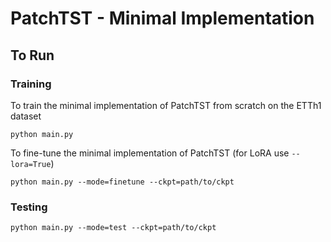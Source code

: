 # PatchTST - Minimal Implementation

## To Run

### Training

To train the minimal implementation of PatchTST from scratch on the ETTh1 dataset

```
python main.py
```

To fine-tune the minimal implementation of PatchTST (for LoRA use `--lora=True`)

```
python main.py --mode=finetune --ckpt=path/to/ckpt
```

### Testing

```
python main.py --mode=test --ckpt=path/to/ckpt
```